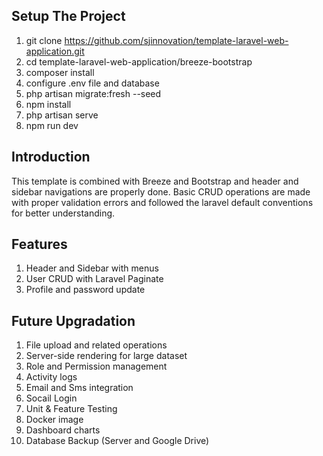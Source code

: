 ## Setup The Project

1. git clone https://github.com/sjinnovation/template-laravel-web-application.git
2. cd template-laravel-web-application/breeze-bootstrap
3. composer install
4. configure .env file and database
5. php artisan migrate:fresh --seed
6. npm install
7. php artisan serve
8. npm run dev


## Introduction

This template is combined with Breeze and Bootstrap and header and sidebar navigations are properly done. Basic CRUD operations are made with proper validation errors and followed the laravel default conventions for better understanding.

## Features

1. Header and Sidebar with menus
2. User CRUD with Laravel Paginate
4. Profile and password update

## Future Upgradation

1. File upload and related operations
2. Server-side rendering for large dataset 
3. Role and Permission management
4. Activity logs
5. Email and Sms integration
6. Socail Login
7. Unit & Feature Testing
8. Docker image
9. Dashboard charts
10. Database Backup (Server and Google Drive)